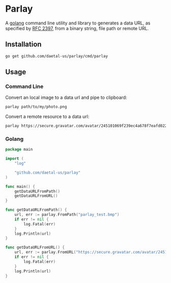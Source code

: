 # Parlay

A [golang][go] command line utility and library to generates a data URL, as specified by [RFC 2397](rfc2397), from a binary string, file path or remote URL.

## Installation

```sh
go get github.com/daetal-us/parlay/cmd/parlay
```

## Usage


### Command Line
Convert an local image to a data url and pipe to clipboard:

```sh
parlay path/to/my/photo.png
```

Convert a remote resource to a data url:

```sh
parlay https://secure.gravatar.com/avatar/245101069f239ec4a678f7eafd022045?s=1
```

### Golang

```go
package main

import (
	"log"

	"github.com/daetal-us/parlay"
)

func main() {
	getDataURLFromPath()
	getDataURLFromURL()
}

func getDataURLFromPath() {
	url, err := parlay.FromPath("parlay_test.bmp")
	if err != nil {
		log.Fatal(err)
	}
	log.Println(url)
}

func getDataURLFromURL() {
	url, err := parlay.FromURL("https://secure.gravatar.com/avatar/245101069f239ec4a678f7eafd022045?s=1")
	if err != nil {
		log.Fatal(err)
	}
	log.Println(url)
}

```

[go]:https://golang.org
[rfc2397]://tools.ietf.org/html/rfc2397
